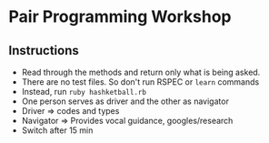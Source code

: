 # Pair Programming Workshop

## Instructions

- Read through the methods and return only what is being asked.
- There are no test files. So don't run RSPEC or `learn` commands
- Instead, run `ruby hashketball.rb`
- One person serves as driver and the other as navigator
- Driver => codes and types
- Navigator => Provides vocal guidance, googles/research
- Switch after 15 min